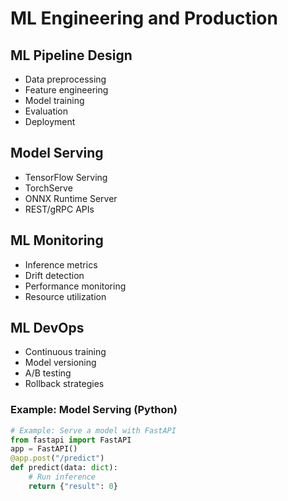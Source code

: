 # ML Engineering and Production

## ML Pipeline Design
- Data preprocessing
- Feature engineering
- Model training
- Evaluation
- Deployment

## Model Serving
- TensorFlow Serving
- TorchServe
- ONNX Runtime Server
- REST/gRPC APIs

## ML Monitoring
- Inference metrics
- Drift detection
- Performance monitoring
- Resource utilization

## ML DevOps
- Continuous training
- Model versioning
- A/B testing
- Rollback strategies

### Example: Model Serving (Python)
```python
# Example: Serve a model with FastAPI
from fastapi import FastAPI
app = FastAPI()
@app.post("/predict")
def predict(data: dict):
    # Run inference
    return {"result": 0}
```
